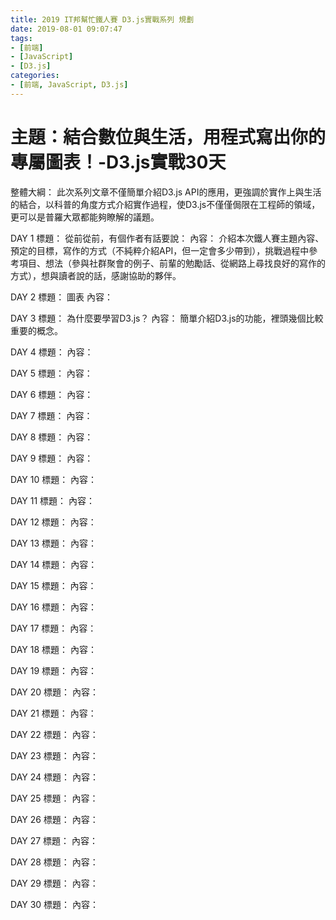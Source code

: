 ```yaml
---
title: 2019 IT邦幫忙鐵人賽 D3.js實戰系列 規劃
date: 2019-08-01 09:07:47
tags:
- [前端]
- [JavaScript]
- [D3.js]
categories: 
- [前端, JavaScript, D3.js]
---
```


# 主題：結合數位與生活，用程式寫出你的專屬圖表！-D3.js實戰30天

整體大綱：
此次系列文章不僅簡單介紹D3.js API的應用，更強調於實作上與生活的結合，以科普的角度方式介紹實作過程，使D3.js不僅僅侷限在工程師的領域，更可以是普羅大眾都能夠瞭解的議題。

DAY 1 
標題： 從前從前，有個作者有話要說：
內容： 介紹本次鐵人賽主題內容、預定的目標，寫作的方式（不純粹介紹API，但一定會多少帶到），挑戰過程中參考項目、想法（參與社群聚會的例子、前輩的勉勵話、從網路上尋找良好的寫作的方式），想與讀者說的話，感謝協助的夥伴。

DAY 2 
標題： 圖表
內容： 

DAY 3 
標題： 為什麼要學習D3.js？
內容： 簡單介紹D3.js的功能，裡頭幾個比較重要的概念。

DAY 4 
標題： 
內容： 

DAY 5 
標題： 
內容： 

DAY 6 
標題： 
內容： 

DAY 7 
標題： 
內容： 

DAY 8 
標題： 
內容： 

DAY 9 
標題： 
內容： 

DAY 10 
標題： 
內容： 

DAY 11 
標題： 
內容： 

DAY 12 
標題： 
內容： 

DAY 13 
標題： 
內容： 

DAY 14 
標題： 
內容： 

DAY 15 
標題： 
內容： 

DAY 16 
標題： 
內容： 

DAY 17 
標題： 
內容： 

DAY 18 
標題： 
內容： 

DAY 19 
標題： 
內容： 

DAY 20 
標題： 
內容： 

DAY 21 
標題： 
內容： 

DAY 22 
標題： 
內容： 

DAY 23 
標題： 
內容： 

DAY 24 
標題： 
內容： 

DAY 25 
標題： 
內容： 

DAY 26 
標題： 
內容： 

DAY 27 
標題： 
內容： 

DAY 28 
標題： 
內容： 

DAY 29 
標題： 
內容： 

DAY 30 
標題： 
內容： 